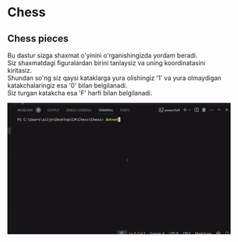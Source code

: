 # Chess
## Chess pieces
Bu dastur sizga shaxmat o'yinini o'rganishingizda yordam beradi.   
Siz shaxmatdagi figuralardan birini tanlaysiz va uning koordinatasini kiritasiz.   
Shundan so'ng siz qaysi kataklarga yura olishingiz '1' va yura olmaydigan katakchalaringiz esa '0' bilan belgilanadi.   
Siz turgan katakcha esa 'F' harfi bilan belgilanadi.   

![Dastur ishlashi haqida  ](gif.gif)
